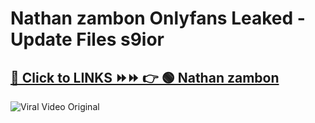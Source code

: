 
 # Nathan zambon Onlyfans Leaked - Update Files s9ior

## <h2><a href="https://clipsfans.com/Nathan_zambon&ref=git">🔗 Click to LINKS ⏩⏩ 👉 🟢 Nathan zambon </a></h2>

<a href="https://clipsfans.com/Nathan_zambon&ref=git" rel="nofollow" data-target="animated-image.originalLink"><img src="https://i.ibb.co.com/xMMVF88/686577567.gif" alt="Viral Video Original" style="max-width: 100%; display: inline-block;" data-target="animated-image.originalImage"></a>

